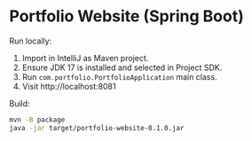 # Portfolio Website (Spring Boot)

Run locally:
1. Import in IntelliJ as Maven project.
2. Ensure JDK 17 is installed and selected in Project SDK.
3. Run `com.portfolio.PortfolioApplication` main class.
4. Visit http://localhost:8081

Build:
```bash
mvn -B package
java -jar target/portfolio-website-0.1.0.jar
